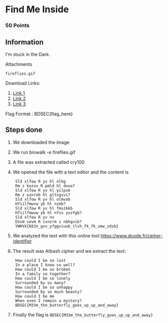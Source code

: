 #  Find Me Inside

### 50 Points

## Information

I'm stuck in the Dark.

Attachments

    fireflies.gif

Download Links:

 1. <a href="https://drive.google.com/drive/folders/1iqw_9aZk-1tiv6EK4xNT6m5yfPbpXW0y?usp=sharing">Link 1 </a>
 2. <a href="https://drive.google.com/drive/folders/1pz__cKtaR2zGI4AKjq8rmA2Sz0JSONHv?usp=sharing">Link 2 </a>
 3. <a href="https://drive.google.com/drive/folders/17IYk-A30Y83AkrCC5PfAnFdjfpO71RnK?usp=sharing">Link 3 </a>

Flag Format : BDSEC{flag_here}

## Steps done

1. We downloaded the image
2. We run binwalk -e fireflies.gif
3. A file was extracted called cry100
4. We opened the file with a text editor and the content is 
    
        Sld xlfow R yv hl olhg
        Rm z kozxv R pmld hl dvoo?
        Sld xlfow R yv hl yilpvm
        Rm z uznrob hl gltvgsvi?
        Sld xlfow R yv hl olmvob
        Hfiilfmwvw yb hl nzmb?
        Sld xlfow R yv hl fmszkkb
        Hfiilfmwvw yb hl nfxs yvzfgb?
        Sld xlfow R yv nv
        Dsvm vevm R ivnzrm z nbhgvib?
        YWHVX{N33n_gsv_yfggviuob_tlvh_fk_fk_zmw_zdzb}
5. We analyzed the text with this online tool https://www.dcode.fr/cipher-identifier
6. The result was Atbash cipher and we extract the text:

        How could I be so lost
        In a place I know so well?
        How could I be so broken
        In a family so together?
        How could I be so lonely
        Surrounded by so many?
        How could I be so unhappy
        Surrounded by so much beauty?
        How could I be me
        When even I remain a mystery?
        BDSEC{M33m_the_butterfly_goes_up_up_and_away}
7. Finally the flag is `BDSEC{M33m_the_butterfly_goes_up_up_and_away}`
